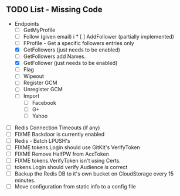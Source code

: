## TODO List - Missing Code
* Endpoints
  * [ ] GetMyProfile
  * [ ] Follow (given email)
i * [ ] AddFollower (partially implemented)
  * [ ] FProfile - Get a specific followers entries only
  * [x] GetFollowers (just needs to be enabled)
  * [ ] GetFollowers add Names.
  * [x] GetFollower (just needs to be enabled)
  * [ ] Flag
  * [ ] Wipeout
  * [ ] Register GCM
  * [ ] Unregister GCM
  * [ ] Import
    * [ ] Facebook
    * [ ] G+
    * [ ] Yahoo

* [ ] Redis Connection Timeouts (if any)
* [ ] FIXME Backdoor is currently enabled
* [ ] Redis - Batch LPUSH's
* [ ] FIXME tokens.Login should use GitKit's VerifyToken
* [ ] FIXME Remove HalfPW from AccToken
* [ ] FIXME tokens.VerifyToken isn't using Certs.
* [ ] tokens.Login should verify Audience is correct
* [ ] Backup the Redis DB to it's own bucket on CloudStorage every 15 minutes.
* [ ] Move configuration from static info to a config file
